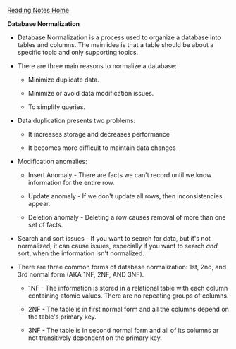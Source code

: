 [Reading Notes Home](https://d-d-wolfe.github.io/reading-notes/)

**Database Normalization**

- Database Normalization is a process used to organize a database into tables and columns. The main idea is that a table should be about a specific topic and only supporting topics.

- There are three main reasons to normalize a database:

  - Minimize duplicate data.

  - Minimize or avoid data modification issues.

  - To simplify queries.

- Data duplication presents two problems:
  
  - It increases storage and decreases performance

  - It becomes more difficult to maintain data changes

- Modification anomalies:

  - Insert Anomaly - There are facts we can't record until we know information for the entire row.

  - Update anomaly - If we don't update all rows, then inconsistencies appear.

  - Deletion anomaly - Deleting a row causes removal of more than one set of facts.

- Search and sort issues - If you want to search for data, but it's not normalized, it can cause issues, especially if you want to search *and* sort, when the information isn't normalized.

- There are three common forms of database normalization: 1st, 2nd, and 3rd normal form (AKA 1NF, 2NF, AND 3NF).

  - 1NF - The information is stored in a relational table with each column containing atomic values. There are no repeating groups of columns.

  - 2NF - The table is in first normal form and all the columns depend on the table's primary key.

  - 3NF - The table is in second normal form and all of its columns ar not transitively dependent on the primary key.

 